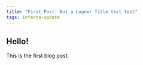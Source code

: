 ```yaml
---
title: "First Post: But a Logner Title test test"
tags: inferno-update
---
```


## Hello!

This is the first blog post.
